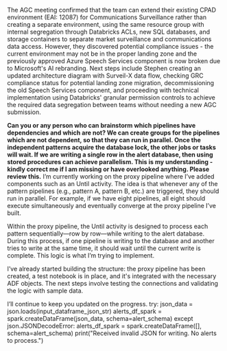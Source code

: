 The AGC meeting confirmed that the team can extend their existing CPAD environment (EAI: 12087) for Communications Surveillance rather than creating a separate environment, using the same resource group with internal segregation through Databricks ACLs, new SQL databases, and storage containers to separate market surveillance and communications data access. However, they discovered potential compliance issues - the current environment may not be in the proper landing zone and the previously approved Azure Speech Services component is now broken due to Microsoft's AI rebranding. Next steps include Stephen creating an updated architecture diagram with Surveil-X data flow, checking GRC compliance status for potential landing zone migration, decommissioning the old Speech Services component, and proceeding with technical implementation using Databricks' granular permission controls to achieve the required data segregation between teams without needing a new AGC submission.

**Can you or any person who can brainstorm which pipelines have dependencies and which are not? We can create groups for the pipelines which are not dependent, so that they can run in parallel. Once the independent patterns acquire the database lock, the other jobs or tasks will wait. If we are writing a single row in the alert database, then using stored procedures can achieve parallelism. This is my understanding - kindly correct me if I am missing or have overlooked anything. Please review this.**
I’m currently working on the proxy pipeline where I’ve added components such as an Until activity. The idea is that whenever any of the pattern pipelines (e.g., pattern A, pattern B, etc.) are triggered, they should run in parallel. For example, if we have eight pipelines, all eight should execute simultaneously and eventually converge at the proxy pipeline I’ve built.

Within the proxy pipeline, the Until activity is designed to process each pattern sequentially—row by row—while writing to the alert database. During this process, if one pipeline is writing to the database and another tries to write at the same time, it should wait until the current write is complete. This logic is what I’m trying to implement.

I’ve already started building the structure: the proxy pipeline has been created, a test notebook is in place, and it's integrated with the necessary ADF objects. The next steps involve testing the connections and validating the logic with sample data.

I’ll continue to keep you updated on the progress.
try:
    json_data = json.loads(input_dataframe_json_str)
    alerts_df_spark = spark.createDataFrame(json_data, schema=alert_schema)
except json.JSONDecodeError:
    alerts_df_spark = spark.createDataFrame([], schema=alert_schema)
    print("Received invalid JSON for writing. No alerts to process.")
